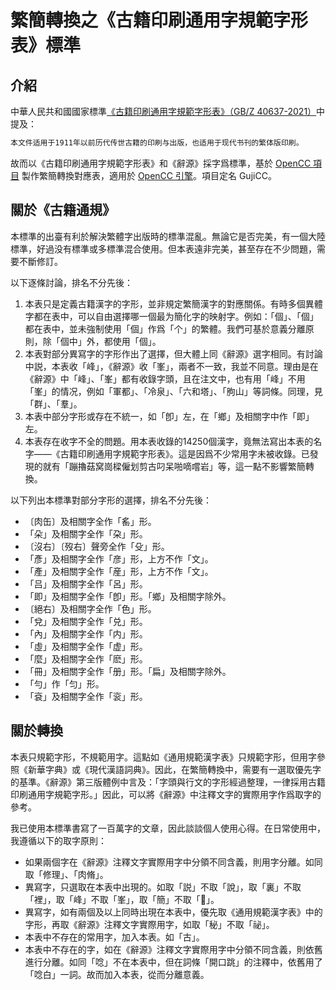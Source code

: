 # 繁簡轉換之《古籍印刷通用字規範字形表》標準

## 介紹

中華人民共和國國家標準[《古籍印刷通用字規範字形表》（GB/Z 40637-2021）](http://www.moe.gov.cn/s78/A19/A19_ztzl/ztzl_yywzgfbz/guifanbzjs/202110/t20211027_575378.html)中提及：

```md
本文件适用于1911年以前历代传世古籍的印刷与出版，也适用于现代书刊的繁体版印刷。
```

故而以《古籍印刷通用字規範字形表》和《辭源》採字爲標準，基於 [OpenCC 項目](https://github.com/BYVoid/OpenCC) 製作繁簡轉換對應表，適用於 [OpenCC 引擎](https://github.com/BYVoid/OpenCC)。項目定名 GujiCC。

## 關於《古籍通規》

本標準的出臺有利於解決繁體字出版時的標準混亂。無論它是否完美，有一個大陸標準，好過没有標準或多標準混合使用。但本表遠非完美，甚至存在不少問題，需要不斷修訂。

以下逐條討論，排名不分先後：

1. 本表只是定義古籍漢字的字形，並非規定繁簡漢字的對應關係。有時多個異體字都在表中，可以自由選擇哪一個最为簡化字的映射字。例如：「個」、「個」都在表中，並未強制使用「個」作爲「个」的繁體。我們可基於意義分離原則，除「個中」外，都使用「個」。
2. 本表對部分異寫字的字形作出了選擇，但大體上同《辭源》選字相同。有討論中説，本表收「峰」，《辭源》收「峯」，兩者不一致，我並不同意。理由是在《辭源》中「峰」、「峯」都有收錄字頭，且在注文中，也有用「峰」不用「峯」的情况，例如「軍都」、「冷泉」、「六和塔」、「胊山」等詞條。同理，見「群」、「羣」。
3. 本表中部分字形或存在不統一，如「卽」左，在「鄉」及相關字中作「即」左。
4. 本表存在收字不全的問題。用本表收錄的14250個漢字，竟無法寫出本表的名字——《古籍印刷通用字規範字形表》。這是因爲不少常用字未被收錄。已發現的就有「蹦擼菇窝崗樑僱划剪古叼呆啪嘀嚐岩」等，這一點不影響繁簡轉換。

以下列出本標準對部分字形的選擇，排名不分先後：

- 〔肉缶〕及相關字全作「䍃」形。
- 「朵」及相關字全作「朶」形。
- 〔沒右〕〔歿右〕聲旁全作「殳」形。
- 「彥」及相關字全作「彦」形，上方不作「文」。
- 「產」及相關字全作「産」形，上方不作「文」。
- 「吕」及相關字全作「呂」形。
- 「即」及相關字全作「卽」形。「鄉」及相關字除外。
- 〔絕右〕及相關字全作「色」形。
- 「兌」及相關字全作「兑」形。
- 「內」及相關字全作「内」形。
- 「虛」及相關字全作「虚」形。
- 「麼」及相關字全作「麽」形。
- 「冊」及相關字全作「册」形。「扁」及相關字除外。
- 「勻」作「匀」形。
- 「袞」及相關字全作「衮」形。

## 關於轉換

本表只規範字形，不規範用字。這點如《通用規範漢字表》只規範字形，但用字參照《新華字典》或《現代漢語詞典》。因此，在繁簡轉換中，需要有一選取優先字的基準。《辭源》第三版體例中言及：「字頭與行文的字形經過整理，一律採用古籍印刷通用字規範字形。」因此，可以將《辭源》中注釋文字的實際用字作爲取字的參考。

我已使用本標準書寫了一百萬字的文章，因此談談個人使用心得。在日常使用中，我遵循以下的取字原則：

- 如果兩個字在《辭源》注釋文字實際用字中分領不同含義，則用字分離。如同取「修理」、「肉脩」。
- 異寫字，只選取在本表中出現的。如取「説」不取「說」，取「裏」不取「裡」，取「峰」不取「峯」，取「簡」不取「𥳑」。
- 異寫字，如有兩個及以上同時出現在本表中，優先取《通用規範漢字表》中的字形，再取《辭源》注釋文字實際用字，如取「秘」不取「祕」。
- 本表中不存在的常用字，加入本表。如「古」。
- 本表中不存在的字，如在《辭源》注釋文字實際用字中分領不同含義，則依舊進行分離。如同「唸」不在本表中，但在詞條「開口跳」的注釋中，依舊用了「唸白」一詞。故而加入本表，從而分離意義。
